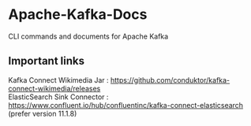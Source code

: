 # Apache-Kafka-Docs
CLI commands and documents for Apache Kafka

## Important links

Kafka Connect Wikimedia Jar : https://github.com/conduktor/kafka-connect-wikimedia/releases <br>
ElasticSearch Sink Connector : https://www.confluent.io/hub/confluentinc/kafka-connect-elasticsearch (prefer version 11.1.8)
